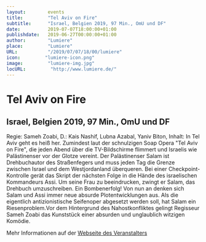 ```yaml
---
layout:        events
title:         "Tel Aviv on Fire"
subtitle:      "Israel, Belgien 2019, 97 Min., OmU und DF"
date:          2019-07-07T18:00:00+01:00
publishdate:   2019-06-27T00:00:00+01:00
author:        "Lumiere"
place:         "Lumiere"
URL:           "/2019/07/07/18/00/lumiere"
icon:         "lumiere-icon.png"
image:         "lumiere-img.jpg"
locURL:         "http://www.lumiere.de/"
---
```


Tel Aviv on Fire
===========

Israel, Belgien 2019, 97 Min., OmU und DF
-----------

Regie: Sameh Zoabi, D.: Kais Nashif, Lubna Azabal, Yaniv Biton, Inhalt: In Tel Aviv geht es heiß her. Zumindest laut der schnulzigen Soap Opera "Tel Aviv on Fire", die jeden Abend über die TV-Bildschirme flimmert und Israelis wie Palästinenser vor der Glotze vereint. Der Palästinenser Salam ist Drehbuchautor des Straßenfegers und muss jeden Tag die Grenze zwischen Israel und dem Westjordanland überqueren. Bei einer Checkpoint-Kontrolle gerät das Skript der nächsten Folge in die Hände des israelischen Kommandeurs Assi. Um seine Frau zu beeindrucken, zwingt er Salam, das Drehbuch umzuschreiben. Ein Bombenerfolg! Von nun an denken sich Salam und Assi immer neue absurde Plotentwicklungen aus. Als die eigentlich  antizionistische Seifenoper abgesetzt werden soll, hat Salam ein Riesenproblem.Vor dem Hintergrund des Nahostkonfliktes gelingt Regisseur Sameh Zoabi das Kunststück einer absurden und unglaublich witzigen Komödie.

Mehr Informationen auf der [Webseite des Veranstalters](http://www.lumiere.de/19/07/telaviv.htm)

